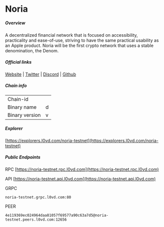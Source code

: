 # Noria


##### Overview
A decentralized financial network that is focused on accessibility, practicality and ease-of-use, striving to have the same practical usability as an Apple product. Noria will be the first crypto network that uses a stable denomination, the Denom.


##### Official links
[Website](https://noria.network/) | [Twitter](https://twitter.com/NoriaNetwork) | [Discord](https://discord.gg/pseAWBQ6EZ) | [Github](https://github.com/noria-net)

##### Chain info

|  |  |
| ------ | ------ |
| Chain-id |  |
| Binary name | d |
| Binary version | v |

##### Explorer
[https://explorers.l0vd.com/noria-testnet](https://explorers.l0vd.com/noria-testnet)

##### Public Endpoints
RPC
[https://noria-testnet.rpc.l0vd.com](https://noria-testnet.rpc.l0vd.com)

API
[https://noria-testnet.api.l0vd.com](https://noria-testnet.api.l0vd.com)

GRPC
```
noria-testnet.grpc.l0vd.com:80
```

PEER
```
4e119369ec024964daa81057f69577a90c63a7d5@noria-testnet.peers.l0vd.com:12656
```

